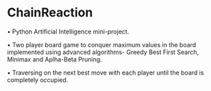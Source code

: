 # ChainReaction

• Python Artificial Intelligence mini-project.

• Two player board game to conquer maximum values in the board implemented using advanced algorithms- Greedy Best First Search, Minimax and Aplha-Beta Pruning.

•	Traversing on the next best move with each player until the board is completely occupied.

